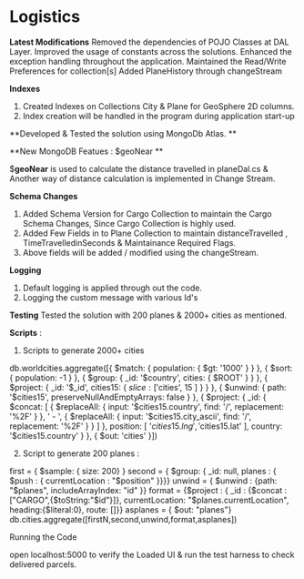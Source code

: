 # Logistics
**Latest Modifications**
Removed the dependencies of POJO Classes at DAL Layer. 
Improved the usage of constants across the solutions.
Enhanced the exception handling throughout the application. 
Maintained the Read/Write Preferences for collection[s]
Added PlaneHistory through changeStream

**Indexes**
1. Created Indexes on Collections City & Plane for GeoSphere 2D columns. 
2. Index creation will be handled in the program during application start-up 

**Developed & Tested the solution using MongoDb Atlas. **

**New MongoDB Featues : $geoNear **

$**geoNear** is used to calculate the distance travelled in planeDal.cs & Another way of distance calculation is implemented in Change Stream. 

**Schema Changes**
1. Added Schema Version for Cargo Collection to maintain the Cargo Schema Changes, Since Cargo Collection is highly used. 
2. Added Few Fields in to Plane Collection to maintain distanceTravelled , TimeTravelledinSeconds & Maintainance Required Flags. 
3. Above fields will be added / modified using the changeStream. 

**Logging** 
1. Default logging is applied through out the code. 
2. Logging the custom message with various Id's 

**Testing** 
Tested the solution with 200 planes & 2000+ cities as mentioned. 

**Scripts** : 

1. Scripts to generate 2000+ cities 

db.worldcities.aggregate([{ $match: { population: { $gt: '1000' } } }, { $sort: { population: -1 } }, { $group: { _id: '$country', cities: { $ROOT' } } }, { $project: { _id: '$_id', cities15: { $slice: [ '$cities', 15 ] } } }, { $unwind: { path: '$cities15', preserveNullAndEmptyArrays: false } }, { $project: { _id: { $concat: [ { $replaceAll: { input: '$cities15.country', find: '/', replacement: '%2F' } }, ' - ', { $replaceAll: { input: '$cities15.city_ascii', find: '/', replacement: '%2F' } } ] }, position: [ '$cities15.lng', '$cities15.lat' ], country: '$cities15.country' } }, { $out: 'cities' }])

2. Script to generate 200 planes : 

first = { $sample: { size: 200} } second = { $group: { _id: null, planes : { $push : { currentLocation : "$position" }}}} unwind = { $unwind : {path: "$planes", includeArrayIndex: "id" }} format = {$project : { _id : {$concat : ["CARGO",{$toString:"$id"}]}, currentLocation: "$planes.currentLocation", heading:{$literal:0}, route: []}} asplanes = { $out: "planes"} db.cities.aggregate([firstN,second,unwind,format,asplanes])

Running the Code

open localhost:5000 to verify the Loaded UI & run the test harness to check delivered parcels. 
